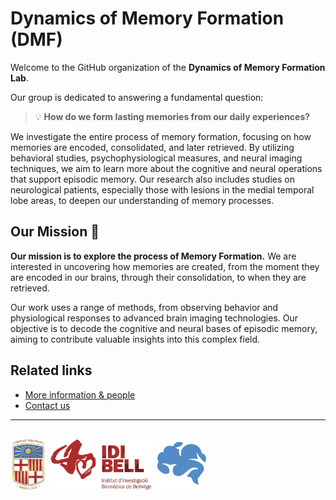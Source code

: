 # Dynamics of Memory Formation (DMF)

<!-- [![DMF badge](https://img.shields.io/badge/DMF-website-badge?color=blue&link=https%3A%2F%2Fbrainvitge.org%2Fgroups%2Fmemory_formation%2F)](https://brainvitge.org/groups/memory_formation/) -->


Welcome to the GitHub organization of the **Dynamics of Memory Formation Lab**. 

Our group is dedicated to answering a fundamental question:

> 💡 **How do we form lasting memories from our daily experiences?**

We investigate the entire process of memory formation, focusing on how memories are encoded, consolidated, and later retrieved.
By utilizing behavioral studies, psychophysiological measures, and neural imaging techniques, we aim to learn more about the cognitive and neural operations that support episodic memory. 
Our research also includes studies on neurological patients, especially those with lesions in the medial temporal lobe areas, to deepen our understanding of memory processes.


## Our Mission 🚀

**Our mission is to explore the process of Memory Formation.** We are interested in uncovering how memories are created, from the moment they are encoded in our brains, through their consolidation, to when they are retrieved. 

Our work uses a range of methods, from observing behavior and physiological responses to advanced brain imaging technologies. 
Our objective is to decode the cognitive and neural bases of episodic memory, aiming to contribute valuable insights into this complex field.

## Related links

- [More information & people](https://brainvitge.org/groups/memory_formation/) <br/>
- [Contact us](https://brainvitge.org/contact/)


---

<br/>
<a href="https://web.ub.edu/" style="margin: 3px"><img src="https://raw.githubusercontent.com/memory-formation/.github/main/logos/ub.svg" alt="logo UB" height=80/></a>
<a href="https://idibell.cat/" style="margin: 3px"><img src="https://raw.githubusercontent.com/memory-formation/.github/main/logos/idibell.svg" alt="logo IDI BELL" height=80/></a>
<a href="https://brainvitge.org/" style="margin: 3px"><img src="https://raw.githubusercontent.com/memory-formation/.github/main/logos/brainvitge.png" alt="logo brainvitge" height=80/></a>